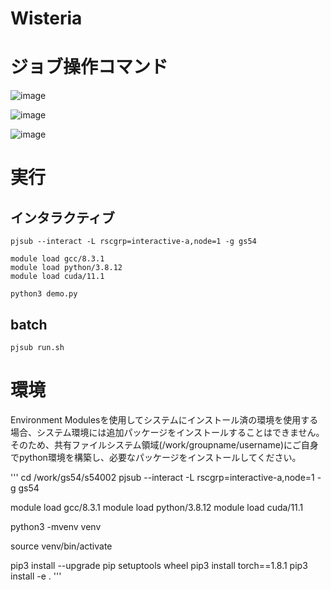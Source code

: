 # Wisteria

# ジョブ操作コマンド

![image](https://user-images.githubusercontent.com/35361533/140845688-b1165d3d-d727-4f09-84aa-d8b20196016e.png)


![image](https://user-images.githubusercontent.com/35361533/140845722-290c2c79-2c70-4e05-9cdb-68ed14d23e7a.png)


![image](https://user-images.githubusercontent.com/35361533/140845732-8c0be6c7-0bf5-41e2-9ded-16e997ecfffa.png)


# 実行
## インタラクティブ
```
pjsub --interact -L rscgrp=interactive-a,node=1 -g gs54

module load gcc/8.3.1
module load python/3.8.12
module load cuda/11.1

python3 demo.py

```

## batch
```
pjsub run.sh
```


# 環境

Environment Modulesを使用してシステムにインストール済の環境を使用する場合、システム環境には追加パッケージをインストールすることはできません。
そのため、共有ファイルシステム領域(/work/groupname/username)にご自身でpython環境を構築し、必要なパッケージをインストールしてください。

'''
cd /work/gs54/s54002
pjsub --interact -L rscgrp=interactive-a,node=1 -g gs54

module load gcc/8.3.1
module load python/3.8.12
module load cuda/11.1

python3 -mvenv  venv


source venv/bin/activate

pip3 install --upgrade pip setuptools wheel
pip3 install torch==1.8.1
pip3 install -e .
'''
